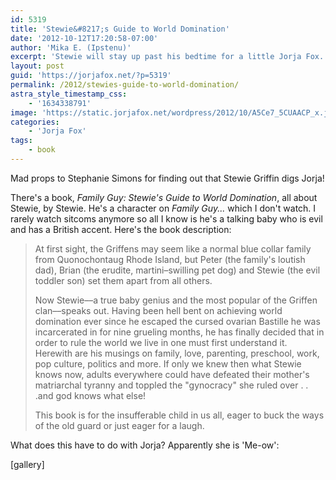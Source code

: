 ```yaml
---
id: 5319
title: 'Stewie&#8217;s Guide to World Domination'
date: '2012-10-12T17:20:58-07:00'
author: 'Mika E. (Ipstenu)'
excerpt: 'Stewie will stay up past his bedtime for a little Jorja Fox.'
layout: post
guid: 'https://jorjafox.net/?p=5319'
permalink: /2012/stewies-guide-to-world-domination/
astra_style_timestamp_css:
    - '1634338791'
image: 'https://static.jorjafox.net/wordpress/2012/10/A5Ce7_5CUAACP_x.jpeg'
categories:
    - 'Jorja Fox'
tags:
    - book
---
```


Mad props to Stephanie Simons for finding out that Stewie Griffin digs Jorja!

There's a book, <em>Family Guy: Stewie's Guide to World Domination</em>, all about Stewie, by Stewie. He's a character on <em>Family Guy... </em>which I don't watch. I rarely watch sitcoms anymore so all I know is he's a talking baby who is evil and has a British accent. Here's the book description:
<blockquote>At first sight, the Griffens may seem like a normal blue collar family from Quonochontaug Rhode Island, but Peter (the family's loutish dad), Brian (the erudite, martini–swilling pet dog) and Stewie (the evil toddler son) set them apart from all others.

Now Stewie––a true baby genius and the most popular of the Griffen clan––speaks out. Having been hell bent on achieving world domination ever since he escaped the cursed ovarian Bastille he was incarcerated in for nine grueling months, he has finally decided that in order to rule the world we live in one must first understand it. Herewith are his musings on family, love, parenting, preschool, work, pop culture, politics and more. If only we knew then what Stewie knows now, adults everywhere could have defeated their mother's matriarchal tyranny and toppled the "gynocracy" she ruled over . . .and god knows what else!

This book is for the insufferable child in us all, eager to buck the ways of the old guard or just eager for a laugh.</blockquote>
What does this have to do with Jorja? Apparently she is 'Me-ow':

[gallery]